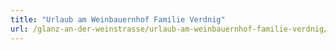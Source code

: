 ```yaml
---
title: "Urlaub am Weinbauernhof Familie Verdnig"
url: /glanz-an-der-weinstrasse/urlaub-am-weinbauernhof-familie-verdnig/
---
```

